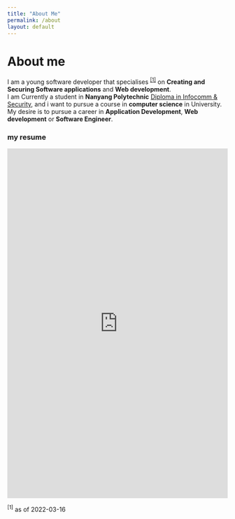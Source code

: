 ```yaml
---
title: "About Me"
permalink: /about
layout: default
---
```


# About me
I am a young software developer that specialises <sup><a href="#1">[1]</a></sup> on **Creating and Securing Software applications** and **Web development**.
<br>
I am Currently a student in **Nanyang Polytechnic** <a href="https://www.nyp.edu.sg/schools/sit/full-time-courses/infocomm-and-security.html" target="_blank"> Diploma in Infocomm & Security</a>, and i want to pursue a course in **computer science** in University. My desire is to pursue a career in **Application Development**, **Web development** or **Software Engineer**.
<br />

### my resume
<iframe src="https://drive.google.com/file/d/1DLXObo_ymvDGcK7jjLv4if1K_K084PDZ/preview" style="width:100%; height:50rem;" frameborder="0"></iframe>


<span id="#1"><sup>[1]</sup> as of <span class="date">2022-03-16</span></span>
